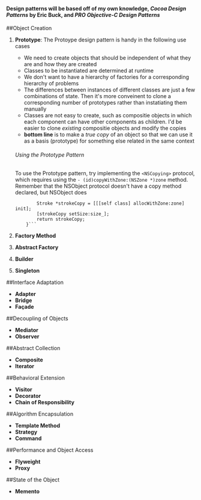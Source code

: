 #### Design patterns will be based off of my own knowledge, ___Cocoa Design Patterns___ by Eric Buck, and ___PRO Objective-C Design Patterns___

##Object Creation

1. **Prototype**: The Protoype design pattern is handy in the following use cases
	* We need to create objects that should be independent of what they are and how they are created
	* Classes to be instantiated are determined at runtime
	* We don't want to have a hierarchy of factories for a corresponding hierarchy of problems
    * The differences between instances of different classes are just a few combinations of state. Then it's more conveinent to clone a corresponding number of prototypes rather than instatiating them manually
    * Classes are not easy to create, such as compositie objects in which each component can have other components as children. I'd be easier to clone _existing_ compositie objects and modify the copies
    * **bottom line** is to make a _true copy_ of an object so that we can use it as a basis (prototype) for something else related in the same context
    
    ###### Using the Prototype Pattern
    To use the Prototype pattern, try implementing the `<NSCopying>` protocol, which requires using the `- (id)copyWithZone:(NSZone *)zone` method. Remember that the NSObject protocol doesn't have a copy method declared, but NSObject does
    ``` -(id)copyWithZone:(NSZone *)zone{
    		Stroke *strokeCopy = [[[self class] allocWithZone:zone] init];
            [strokeCopy setSize:size_];
    		return strokeCopy;
        }```
2. **Factory Method**
3. **Abstract Factory**
4. **Builder**
5. **Singleton**

##Interface Adaptation
- **Adapter**
- **Bridge**
- **Façade**

##Decoupling of Objects
- **Mediator**
- **Observer**

##Abstract Collection
- **Composite**
- **Iterator**

##Behavioral Extension
- **Visitor**
- **Decorator**
- **Chain of Responsibility**

##Algorithm Encapsulation
- **Template Method**
- **Strategy**
- **Command**

##Performance and Object Access
- **Flyweight**
- **Proxy**

##State of the Object
- **Memento**
